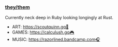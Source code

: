 ### [they/them](https://pronoun.is/they/.../themselves)

Currently neck deep in Ruby looking longingly at Rust.

* ART: https://scoutquinn.gq🎨
* GAMES: https://calculush.gq🎮
* MUSIC: https://razorlined.bandcamp.com🎧
